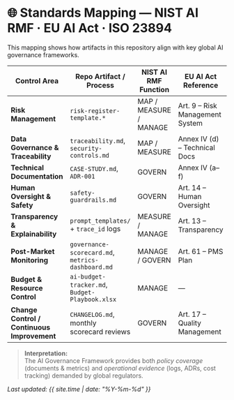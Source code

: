 # 🌐 Standards Mapping — NIST AI RMF · EU AI Act · ISO 23894

This mapping shows how artifacts in this repository align with key global AI governance frameworks.

| Control Area | Repo Artifact / Process | NIST AI RMF Function | EU AI Act Reference | ISO 23894 Clause |
|---------------|--------------------------|-----------------------|--------------------|------------------|
| **Risk Management** | `risk-register-template.*` | MAP / MEASURE / MANAGE | Art. 9 – Risk Management System | 6.1 – 6.3 |
| **Data Governance & Traceability** | `traceability.md`, `security-controls.md` | MAP / MEASURE | Annex IV (d) – Technical Docs | 7.1 |
| **Technical Documentation** | `CASE-STUDY.md`, `ADR-001` | GOVERN | Annex IV (a–f) | 7.4 |
| **Human Oversight & Safety** | `safety-guardrails.md` | GOVERN | Art. 14 – Human Oversight | 8.2 |
| **Transparency & Explainability** | `prompt_templates/` + `trace_id` logs | MEASURE / MANAGE | Art. 13 – Transparency | 7.5 |
| **Post-Market Monitoring** | `governance-scorecard.md`, `metrics-dashboard.md` | MANAGE / GOVERN | Art. 61 – PMS Plan | 9.1 |
| **Budget & Resource Control** | `ai-budget-tracker.md`, `Budget-Playbook.xlsx` | MANAGE | — | — |
| **Change Control / Continuous Improvement** | `CHANGELOG.md`, monthly scorecard reviews | GOVERN | Art. 17 – Quality Management | 9.3 |

> **Interpretation:**   
> The AI Governance Framework provides both *policy coverage* (documents & metrics) and *operational evidence* (logs, ADRs, cost tracking) demanded by global regulators.

_Last updated: {{ site.time | date: "%Y-%m-%d" }}_
